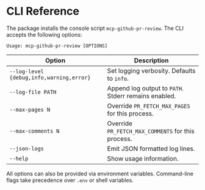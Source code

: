 # CLI Reference

The package installs the console script `mcp-github-pr-review`. The CLI accepts the following options:

```text
Usage: mcp-github-pr-review [OPTIONS]
```

| Option | Description |
| --- | --- |
| `--log-level {debug,info,warning,error}` | Set logging verbosity. Defaults to `info`. |
| `--log-file PATH` | Append log output to `PATH`. Stderr remains enabled. |
| `--max-pages N` | Override `PR_FETCH_MAX_PAGES` for this process. |
| `--max-comments N` | Override `PR_FETCH_MAX_COMMENTS` for this process. |
| `--json-logs` | Emit JSON formatted log lines. |
| `--help` | Show usage information. |

All options can also be provided via environment variables. Command-line flags take precedence over `.env` or shell variables.

